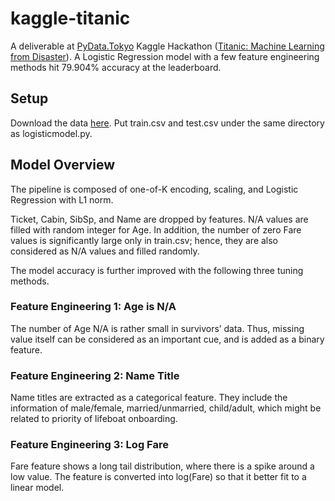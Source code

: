 # kaggle-titanic
A deliverable at [PyData.Tokyo](https://pydata.tokyo/) Kaggle Hackathon ([Titanic: Machine Learning from Disaster](https://www.kaggle.com/c/titanic-gettingStarted)). A Logistic Regression model with a few feature engineering methods hit 79.904% accuracy at the leaderboard.

## Setup
Download the data [here](https://www.kaggle.com/c/titanic-gettingStarted/data). Put train.csv and test.csv under the same directory as logisticmodel.py.

## Model Overview
The pipeline is composed of one-of-K encoding, scaling, and Logistic Regression with L1 norm.

Ticket, Cabin, SibSp, and Name are dropped by features. N/A values are filled with random integer for Age. In addition, the number of zero Fare values is significantly large only in train.csv; hence, they are also considered as N/A values and filled randomly.

The model accuracy is further improved with the following three tuning methods.

### Feature Engineering 1: Age is N/A
The number of Age N/A is rather small in survivors’ data. Thus, missing value itself can be considered as an important cue, and is added as a binary feature. 

### Feature Engineering 2: Name Title
Name titles are extracted as a categorical feature. They include the information of male/female, married/unmarried, child/adult, which might be related to priority of lifeboat onboarding.

### Feature Engineering 3: Log Fare
Fare feature shows a long tail distribution, where there is a spike around a low value. The feature is converted into log(Fare) so that it better fit to a linear model.
